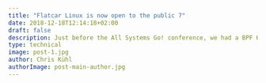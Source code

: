 ```yaml
---
title: "Flatcar Linux is now open to the public 7"
date: 2018-12-18T12:14:18+02:00
draft: false
description: Just before the All Systems Go! conference, we had a BPF Hackfest at the Kinvolk office and one of the topics of discussion was to document different BPF ELF loaders. This blog post is the result of it.
type: technical
image: post-1.jpg
author: Chris Kühl
authorImage: post-main-author.jpg
---
```



